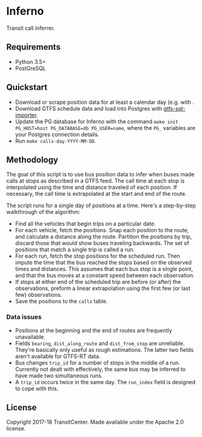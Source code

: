 # Inferno

Transit call inferrer.

## Requirements
* Python 3.5+
* PostGreSQL

## Quickstart

* Download or scrape position data for at least a calendar day (e.g. with .
* Download GTFS schedule data and load into Postgres with [gtfs-sql-importer](https://github.com/fitnr/gtfs-sql-importer).
* Update the PG database for Inferno with the command `make init PG_HOST=host PG_DATABASE=db PG_USER=name`, where the `PG_` variables are your Postgres connection details.
* Run `make calls-day-YYYY-MM-DD`.

## Methodology

The goal of this script is to use bus position data to infer when buses made calls at stops as described in a GTFS feed. The call time at each stop is interpolated using the time and distance traveled of each position. If necessary, the call time is extrapolated at the start and end of the route.

The script runs for a single day of positions at a time. Here's a step-by-step walkthrough of the algorithm:

* Find all the vehicles that begin trips on a particular date.
* For each vehicle, fetch the positions. Snap each position to the route, and calculate a distance along the route. Partition the positions by trip, discard those that would show buses traveling backwards. The set of positions that match a single trip is called a run.
* For each run, fetch the stop positions for the scheduled run. Then impute the time that the bus reached the stops based on the observed times and distances. This assumes that each bus stop is a single point, and that the bus moves at a constant speed between each observation.
* If stops at either end of the scheduled trip are before (or after) the observations, preform a linear extrapolation using the first few (or last few) observations.
* Save the positions to the `calls` table.

### Data issues

* Positions at the beginning and the end of routes are frequently unavailable.
* Fields `bearing`, `dist_along_route` and `dist_from_stop` are unreliable. They're basically only useful as rough estimations. The latter two fields aren't available for GTFS-RT data.
* Bus changes `trip_id` for a number of stops in the middle of a run. Currently not dealt with effectively, the same bus may be inferred to have made two simultaneous runs.
* A `trip_id` occurs twice in the same day. The `run_index` field is designed to cope with this.

## License

Copyright 2017-18 TransitCenter. Made available under the Apache 2.0 license.
